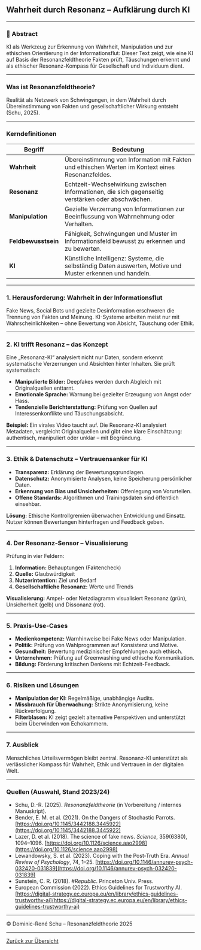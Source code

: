 ## Wahrheit durch Resonanz – Aufklärung durch KI

---

### 📄 Abstract

KI als Werkzeug zur Erkennung von Wahrheit, Manipulation und zur ethischen Orientierung in der Informationsflut: Dieser Text zeigt, wie eine KI auf Basis der Resonanzfeldtheorie Fakten prüft, Täuschungen erkennt und als ethischer Resonanz-Kompass für Gesellschaft und Individuum dient.

---

### Was ist Resonanzfeldtheorie?

Realität als Netzwerk von Schwingungen, in dem Wahrheit durch Übereinstimmung von Fakten und gesellschaftlicher Wirkung entsteht (Schu, 2025).

---

### Kerndefinitionen

| Begriff             | Bedeutung                                                                                                 |
| ------------------- | --------------------------------------------------------------------------------------------------------- |
| **Wahrheit**        | Übereinstimmung von Information mit Fakten und ethischen Werten im Kontext eines Resonanzfeldes.          |
| **Resonanz**        | Echtzeit-Wechselwirkung zwischen Informationen, die sich gegenseitig verstärken oder abschwächen.         |
| **Manipulation**    | Gezielte Verzerrung von Informationen zur Beeinflussung von Wahrnehmung oder Verhalten.                   |
| **Feldbewusstsein** | Fähigkeit, Schwingungen und Muster im Informationsfeld bewusst zu erkennen und zu bewerten.               |
| **KI**              | Künstliche Intelligenz: Systeme, die selbständig Daten auswerten, Motive und Muster erkennen und handeln. |

---

### 1. Herausforderung: Wahrheit in der Informationsflut

Fake News, Social Bots und gezielte Desinformation erschweren die Trennung von Fakten und Meinung. KI-Systeme arbeiten meist nur mit Wahrscheinlichkeiten – ohne Bewertung von Absicht, Täuschung oder Ethik.

---

### 2. KI trifft Resonanz – das Konzept

Eine „Resonanz-KI“ analysiert nicht nur Daten, sondern erkennt systematische Verzerrungen und Absichten hinter Inhalten. Sie prüft systematisch:

* **Manipulierte Bilder:** Deepfakes werden durch Abgleich mit Originalquellen enttarnt.
* **Emotionale Sprache:** Warnung bei gezielter Erzeugung von Angst oder Hass.
* **Tendenzielle Berichterstattung:** Prüfung von Quellen auf Interessenkonflikte und Täuschungsabsicht.

**Beispiel:**
Ein virales Video taucht auf. Die Resonanz-KI analysiert Metadaten, vergleicht Originalquellen und gibt eine klare Einschätzung: authentisch, manipuliert oder unklar – mit Begründung.

---

### 3. Ethik & Datenschutz – Vertrauensanker für KI

* **Transparenz:** Erklärung der Bewertungsgrundlagen.
* **Datenschutz:** Anonymisierte Analysen, keine Speicherung persönlicher Daten.
* **Erkennung von Bias und Unsicherheiten:** Offenlegung von Vorurteilen.
* **Offene Standards:** Algorithmen und Trainingsdaten sind öffentlich einsehbar.

**Lösung:**
Ethische Kontrollgremien überwachen Entwicklung und Einsatz. Nutzer können Bewertungen hinterfragen und Feedback geben.

---

### 4. Der Resonanz-Sensor – Visualisierung

Prüfung in vier Feldern:

1. **Information:** Behauptungen (Faktencheck)
2. **Quelle:** Glaubwürdigkeit
3. **Nutzerintention:** Ziel und Bedarf
4. **Gesellschaftliche Resonanz:** Werte und Trends

**Visualisierung:**
Ampel- oder Netzdiagramm visualisiert Resonanz (grün), Unsicherheit (gelb) und Dissonanz (rot).

---

### 5. Praxis-Use-Cases

* **Medienkompetenz:** Warnhinweise bei Fake News oder Manipulation.
* **Politik:** Prüfung von Wahlprogrammen auf Konsistenz und Motive.
* **Gesundheit:** Bewertung medizinischer Empfehlungen auch ethisch.
* **Unternehmen:** Prüfung auf Greenwashing und ethische Kommunikation.
* **Bildung:** Förderung kritischen Denkens mit Echtzeit-Feedback.

---

### 6. Risiken und Lösungen

* **Manipulation der KI:** Regelmäßige, unabhängige Audits.
* **Missbrauch für Überwachung:** Strikte Anonymisierung, keine Rückverfolgung.
* **Filterblasen:** KI zeigt gezielt alternative Perspektiven und unterstützt beim Überwinden von Echokammern.

---

### 7. Ausblick

Menschliches Urteilsvermögen bleibt zentral. Resonanz-KI unterstützt als verlässlicher Kompass für Wahrheit, Ethik und Vertrauen in der digitalen Welt.

---

### Quellen (Auswahl, Stand 2023/24)

* Schu, D.-R. (2025). *Resonanzfeldtheorie* (in Vorbereitung / internes Manuskript).
* Bender, E. M. et al. (2021). On the Dangers of Stochastic Parrots. [https://doi.org/10.1145/3442188.3445922](https://doi.org/10.1145/3442188.3445922)
* Lazer, D. et al. (2018). The science of fake news. *Science*, 359(6380), 1094–1096. [https://doi.org/10.1126/science.aao2998](https://doi.org/10.1126/science.aao2998)
* Lewandowsky, S. et al. (2023). Coping with the Post-Truth Era. *Annual Review of Psychology*, 74, 1–25. [https://doi.org/10.1146/annurev-psych-032420-031839](https://doi.org/10.1146/annurev-psych-032420-031839)
* Sunstein, C. R. (2018). *#Republic*. Princeton Univ. Press.
* European Commission (2022). Ethics Guidelines for Trustworthy AI. [https://digital-strategy.ec.europa.eu/en/library/ethics-guidelines-trustworthy-ai](https://digital-strategy.ec.europa.eu/en/library/ethics-guidelines-trustworthy-ai)

---

© Dominic-René Schu – Resonanzfeldtheorie 2025

---

[Zurück zur Übersicht](../../../README.md)